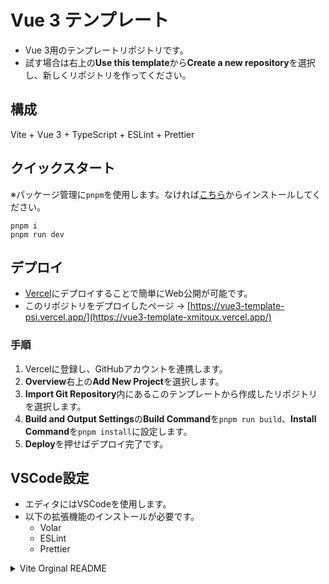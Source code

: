 # Vue 3 テンプレート
- Vue 3用のテンプレートリポジトリです。
- 試す場合は右上の**Use this template**から**Create a new repository**を選択し、新しくリポジトリを作ってください。
## 構成
Vite + Vue 3 + TypeScript + ESLint + Prettier
## クイックスタート
※パッケージ管理に`pnpm`を使用します。なければ[こちら](https://pnpm.io/ja/installation)からインストールしてください。
```
pnpm i
pnpm run dev
```
## デプロイ
- [Vercel](https://vercel.com/)にデプロイすることで簡単にWeb公開が可能です。
- このリポジトリをデプロイしたページ → [https://vue3-template-psi.vercel.app/](https://vue3-template-xmitoux.vercel.app/)

### 手順
1. Vercelに登録し、GitHubアカウントを連携します。
2. ****Overview****右上の****Add New Project****を選択します。
3. ****Import Git Repository****内にあるこのテンプレートから作成したリポジトリを選択します。
4. ****Build and Output Settings****の****Build Command****を`pnpm run build`、**Install Command**を`pnpm install`に設定します。
5. **Deploy**を押せばデプロイ完了です。

## VSCode設定
- エディタにはVSCodeを使用します。
- 以下の拡張機能のインストールが必要です。
  - Volar
  - ESLint
  - Prettier
<details>
<summary>Vite Orginal README</summary>

# Vue 3 + TypeScript + Vite

This template should help get you started developing with Vue 3 and TypeScript in Vite. The template uses Vue 3 `<script setup>` SFCs, check out the [script setup docs](https://v3.vuejs.org/api/sfc-script-setup.html#sfc-script-setup) to learn more.

## Recommended IDE Setup

-   [VS Code](https://code.visualstudio.com/) + [Volar](https://marketplace.visualstudio.com/items?itemName=Vue.volar) (and disable Vetur) + [TypeScript Vue Plugin (Volar)](https://marketplace.visualstudio.com/items?itemName=Vue.vscode-typescript-vue-plugin).

## Type Support For `.vue` Imports in TS

TypeScript cannot handle type information for `.vue` imports by default, so we replace the `tsc` CLI with `vue-tsc` for type checking. In editors, we need [TypeScript Vue Plugin (Volar)](https://marketplace.visualstudio.com/items?itemName=Vue.vscode-typescript-vue-plugin) to make the TypeScript language service aware of `.vue` types.

If the standalone TypeScript plugin doesn't feel fast enough to you, Volar has also implemented a [Take Over Mode](https://github.com/johnsoncodehk/volar/discussions/471#discussioncomment-1361669) that is more performant. You can enable it by the following steps:

1. Disable the built-in TypeScript Extension
    1. Run `Extensions: Show Built-in Extensions` from VSCode's command palette
    2. Find `TypeScript and JavaScript Language Features`, right click and select `Disable (Workspace)`
2. Reload the VSCode window by running `Developer: Reload Window` from the command palette.

</details>
